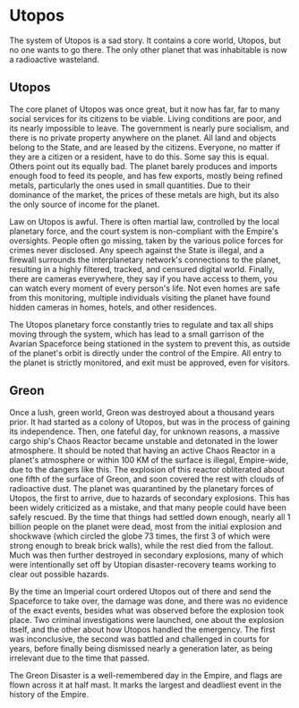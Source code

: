 # Utopos

The system of Utopos is a sad story. It contains a core world, Utopos, but no one wants to go there. The only other planet that was inhabitable is now a radioactive wasteland.

## Utopos
The core planet of Utopos was once great, but it now has far, far to many social services for its citizens to be viable. Living conditions are poor, and its nearly impossible to leave. The government is nearly pure socialism, and there is no private property anywhere on the planet. All land and objects belong to the State, and are leased by the citizens. Everyone, no matter if they are a citizen or a resident, have to do this. Some say this is equal. Others point out its equally bad. The planet barely produces and imports enough food to feed its people, and has few exports, mostly being refined metals, particularly the ones used in small quantities. Due to their dominance of the market, the prices of these metals are high, but its also the only source of income for the planet.

Law on Utopos is awful. There is often martial law, controlled by the local planetary force, and the court system is non-compliant with the Empire's oversights. People often go missing, taken by the various police forces for crimes never disclosed. Any speech against the State is illegal, and a firewall surrounds the interplanetary network's connections to the planet, resulting in a highly filtered, tracked, and censured digital world. Finally, there are cameras everywhere, they say if you have access to them, you can watch every moment of every person's life. Not even homes are safe from this monitoring, multiple individuals visiting the planet have found hidden cameras in homes, hotels, and other residences. 

The Utopos planetary force constantly tries to regulate and tax all ships moving through the system, which has lead to a small garrison of the Avarian Spaceforce being stationed in the system to prevent this, as outside of the planet's orbit is directly under the control of the Empire. All entry to the planet is strictly monitored, and exit must be approved, even for visitors. 

## Greon
Once a lush, green world, Greon was destroyed about a thousand years prior. It had started as a colony of Utopos, but was in the process of gaining its independence. Then, one fateful day, for unknown reasons, a massive cargo ship's Chaos Reactor became unstable and detonated in the lower atmosphere. It should be noted that having an active Chaos Reactor in a planet's atmosphere or within 100 KM of the surface is illegal, Empire-wide, due to the dangers like this. The explosion of this reactor obliterated about one fifth of the surface of Greon, and soon covered the rest with clouds of radioactive dust. The planet was quarantined by the planetary forces of Utopos, the first to arrive, due to hazards of secondary explosions. This has been widely criticized as a mistake, and that many people could have been safely rescued. By the time that things had settled down enough, nearly all 1 billion people on the planet were dead, most from the initial explosion and shockwave (which circled the globe 73 times, the first 3 of which were strong enough to break brick walls), while the rest died from the fallout. Much was then further destroyed in secondary explosions, many of which were intentionally set off by Utopian disaster-recovery teams working to clear out possible hazards. 

By the time an Imperial court ordered Utopos out of there and send the Spaceforce to take over, the damage was done, and there was no evidence of the exact events, besides what was observed before the explosion took place. Two criminal investigations were launched, one about the explosion itself, and the other about how Utopos handled the emergency. The first was inconclusive, the second was battled and challenged in courts for years, before finally being dismissed nearly a generation later, as being irrelevant due to the time that passed. 

The Greon Disaster is a well-remembered day in the Empire, and flags are flown across it at half mast. It marks the largest and deadliest event in the history of the Empire.